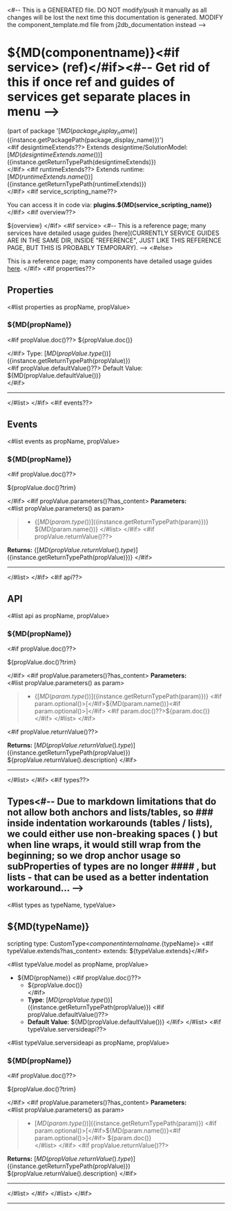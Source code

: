 <#-- This is a GENERATED file. DO NOT modify/push it manually as all changes will be lost the next time this documentation is generated. MODIFY the component_template.md file from j2db_documentation instead -->
# ${MD(componentname)}<#if service> (ref)</#if><#-- Get rid of this if once ref and guides of services get separate places in menu -->
(part of package '[${MD(package_display_name)}](${instance.getPackagePath(package_display_name)})')  
<#if designtimeExtends??>
Extends designtime/SolutionModel: [${MD(designtimeExtends.name())}](${instance.getReturnTypePath(designtimeExtends)})  
</#if>
<#if runtimeExtends??>
Extends runtime: [${MD(runtimeExtends.name())}](${instance.getReturnTypePath(runtimeExtends)})  
</#if>
<#if service_scripting_name??>

You can access it in code via: **plugins\.${MD(service_scripting_name)}**  
</#if>
<#if overview??>

${overview}
</#if>
<#if service>
<#-- This is a reference page; many services have detailed usage guides [here](CURRENTLY SERVICE GUIDES ARE IN THE SAME DIR, INSIDE "REFERENCE", JUST LIKE THIS REFERENCE PAGE, BUT THIS IS PROBABLY TEMPORARY). -->
<#else>

This is a reference page; many components have detailed usage guides [here](https://docs.servoy.com/guides/develop/application-design/ui-components)\.
</#if>
<#if properties??>

## Properties

<#list properties as propName, propValue>
### ${MD(propName)}
<#if propValue.doc()??>
${propValue.doc()}

</#if>
Type: [${MD(propValue.type())}](${instance.getReturnTypePath(propValue)})  
<#if propValue.defaultValue()??>
Default Value: ${MD(propValue.defaultValue())}  
</#if>
***
</#list>
</#if>
<#if events??>

## Events

<#list events as propName, propValue>
### ${MD(propName)}
<#if propValue.doc()??>

${propValue.doc()?trim}

</#if>
<#if propValue.parameters()?has_content>
**Parameters:**  
<#list propValue.parameters() as param> 
> - {[${MD(param.type())}](${instance.getReturnTypePath(param)})} ${MD(param.name())}
</#list>
</#if>
<#if propValue.returnValue()??>

**Returns:** {[${MD(propValue.returnValue().type)}](${instance.getReturnTypePath(propValue)})}
</#if>
***
</#list>
</#if>
<#if api??>

## API

<#list api as propName, propValue>
### ${MD(propName)}
<#if propValue.doc()??>

${propValue.doc()?trim}

</#if>
<#if propValue.parameters()?has_content>
**Parameters:**  
<#list propValue.parameters() as param> 
> - {[${MD(param.type())}](${instance.getReturnTypePath(param)})} <#if param.optional()>[</#if>${MD(param.name())}<#if param.optional()>]</#if> <#if param.doc()??>${param.doc()}</#if>
</#list>
</#if>

<#if propValue.returnValue()??>

**Returns:** [${MD(propValue.returnValue().type)}](${instance.getReturnTypePath(propValue)}) ${propValue.returnValue().description} 
</#if>
***
 </#list>
</#if>
<#if types??>

## Types<#-- Due to markdown limitations that do not allow both anchors and lists/tables, so ### inside indentation workarounds (tables / lists), we could either use non-breaking spaces (&#160;) but when line wraps, it would still wrap from the beginning; so we drop anchor usage so subProperties of types are no longer #### , but lists - that can be used as a better indentation workaround... -->

<#list types as typeName, typeValue>
## ${MD(typeName)} 
  scripting type: CustomType<${componentinternalname}.${typeName}>
<#if typeValue.extends?has_content>  extends: ${typeValue.extends}</#if>
  
<#list typeValue.model as propName, propValue>
 - ${MD(propName)}
<#if propValue.doc()??>
     - ${propValue.doc()}  
</#if>
     - **Type**: [${MD(propValue.type())}](${instance.getReturnTypePath(propValue)})
<#if propValue.defaultValue()??>
     - **Default Value**: ${MD(propValue.defaultValue())}
</#if>
</#list>
<#if typeValue.serversideapi??>

<#list typeValue.serversideapi as propName, propValue>
### ${MD(propName)}
<#if propValue.doc()??>

${propValue.doc()?trim}

</#if>
<#if propValue.parameters()?has_content>
**Parameters:**  
<#list propValue.parameters() as param> 
> - [${MD(param.type())}](${instance.getReturnTypePath(param)}) <#if param.optional()>[</#if>${MD(param.name())}<#if param.optional()>]</#if>  ${param.doc()}  
</#list>
</#if>
<#if propValue.returnValue()??>

**Returns:** [${MD(propValue.returnValue().type)}](${instance.getReturnTypePath(propValue)}) ${propValue.returnValue().description} 
</#if>
***
 </#list>
 </#if>
</#list>
</#if>

---
